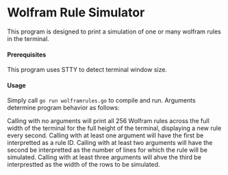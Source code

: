 # Wolfram Rule Simulator

This program is designed to print a simulation of one or many wolfram rules in the terminal.

#### Prerequisites

This program uses STTY to detect terminal window size.

#### Usage

Simply call ```go run wolframrules.go``` to compile and run. Arguments determine program behavior as follows:

Calling with no arguments will print all 256 Wolfram rules across the full width of the terminal for the full height of the terminal, displaying a new rule every second.
Calling with at least one argument will have the first be interpretted as a rule ID.
Calling with at least two arguments will have the second be interpretted as the number of lines for which the rule will be simulated.
Calling with at least three arguments will ahve the third be interprestted as the width of the rows to be simulated.
